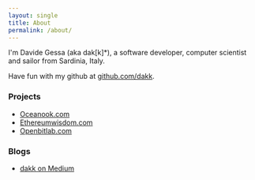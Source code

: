 ```yaml
---
layout: single
title: About
permalink: /about/
---
```


I'm Davide Gessa (aka dak[k]*), a software developer, computer scientist and sailor from Sardinia, Italy.

Have fun with my github at [github.com/dakk](http://github.com/dakk).

### Projects

- [Oceanook.com](https://oceanook.com)
- [Ethereumwisdom.com](https://ethereumwisdom.com)
- [Openbitlab.com](http://openbitlab.com)

### Blogs
- [dakk on Medium](https://medium.com/@dakk)